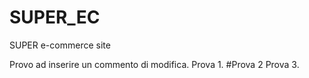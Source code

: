 # SUPER_EC
SUPER e-commerce site

Provo ad inserire un commento di modifica.
Prova 1.
#Prova 2
Prova 3.
